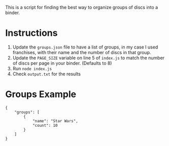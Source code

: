 This is a script for finding the best way to organize groups of discs into a binder.

# Instructions
1. Update the `groups.json` file to have a list of groups, in my case I used franchises, with their name and the number of discs in that group.
2. Update the `PAGE_SIZE` variable on line 5 of `index.js` to match the number of discs per page in your binder. (Defaults to 8)
3. Run `node index.js`
4. Check `output.txt` for the results

# Groups Example
```
{
    "groups": [
        {
            "name": "Star Wars",
            "count": 10
        }
    ]
}
```
